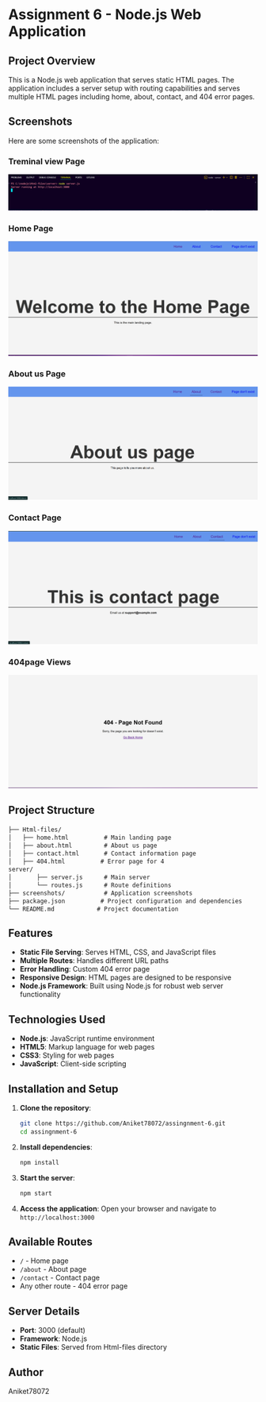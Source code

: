 # Assignment 6 - Node.js Web Application

## Project Overview
This is a Node.js web application that serves static HTML pages. The application includes a server setup with routing capabilities and serves multiple HTML pages including home, about, contact, and 404 error pages.

## Screenshots
Here are some screenshots of the application:

### Treminal view Page
![Terminal view Page](screenshots/Screenshot%202025-08-19%20185944.png)

### Home Page
![Home Page](screenshots/Screenshot%202025-08-20%20124612.png)

### About us Page
![About us Page](screenshots/Screenshot%202025-08-20%20124647.png)

### Contact Page
![Contact Page](screenshots/Screenshot%202025-08-20%20124706.png)

### 404page Views
![404page View ](screenshots/Screenshot%202025-08-20%20124720.png)

## Project Structure
```
├── Html-files/
│   ├── home.html          # Main landing page
│   ├── about.html         # About us page
│   ├── contact.html       # Contact information page
│   ├── 404.html          # Error page for 4
server/
│       ├── server.js      # Main server 
│       └── routes.js      # Route definitions
├── screenshots/           # Application screenshots
├── package.json          # Project configuration and dependencies
└── README.md            # Project documentation
```

## Features
- **Static File Serving**: Serves HTML, CSS, and JavaScript files
- **Multiple Routes**: Handles different URL paths
- **Error Handling**: Custom 404 error page
- **Responsive Design**: HTML pages are designed to be responsive
- **Node.js Framework**: Built using Node.js for robust web server functionality

## Technologies Used
- **Node.js**: JavaScript runtime environment
- **HTML5**: Markup language for web pages
- **CSS3**: Styling for web pages
- **JavaScript**: Client-side scripting

## Installation and Setup

1. **Clone the repository**:
   ```bash
   git clone https://github.com/Aniket78072/assingnment-6.git
   cd assingnment-6
   ```

2. **Install dependencies**:
   ```bash
   npm install
   ```

3. **Start the server**:
   ```bash
   npm start
   ```

4. **Access the application**:
   Open your browser and navigate to `http://localhost:3000`

## Available Routes
- `/` - Home page
- `/about` - About page
- `/contact` - Contact page
- Any other route - 404 error page

## Server Details
- **Port**: 3000 (default)
- **Framework**: Node.js
- **Static Files**: Served from Html-files directory

## Author
Aniket78072

